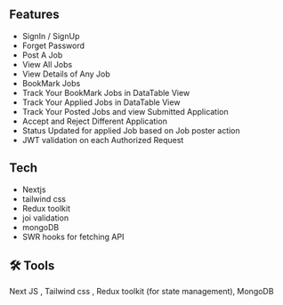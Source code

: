 

## Features

- SignIn / SignUp
- Forget Password
- Post A Job
- View  All Jobs
- View Details of Any Job
- BookMark Jobs
- Track Your BookMark Jobs in DataTable View
- Track Your Applied Jobs in DataTable View 
- Track Your Posted Jobs and view Submitted Application 
- Accept and Reject Different Application 
- Status Updated for applied Job based on Job poster action 
- JWT validation on each Authorized Request




## Tech
- Nextjs
- tailwind css
- Redux toolkit
- joi validation
- mongoDB
- SWR hooks for fetching API 
    
    


## 🛠 Tools

Next JS , 
Tailwind css ,
Redux toolkit (for state management),
MongoDB
